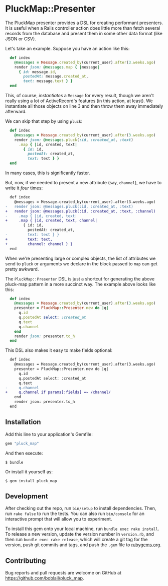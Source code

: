 # PluckMap::Presenter

The PluckMap presenter provides a DSL for creating performant presenters. It is useful when a Rails controller action does little more than fetch several records from the database and present them in some other data format (like JSON or CSV).

Let's take an example. Suppose you have an action like this:

```ruby
  def index
    @messages = Message.created_by(current_user).after(3.weeks.ago)
    render json: @messages.map { |message|
      { id: message.id,
        postedAt: message.created_at,
        text: message.text } }
  end
```

This, of course, _instantiates_ a `Message` for every result, though we aren't really using a lot of ActiveRecord's features (in this action, at least). We instantiate all those objects on line 3 and then throw them away immediately afterward.

We can skip that step by using `pluck`:

```ruby
  def index
    @messages = Message.created_by(current_user).after(3.weeks.ago)
    render json: @messages.pluck(:id, :created_at, :text)
      .map { |id, created, text|
        { id: id,
          postedAt: created_at,
          text: text } }
  end
```

In many cases, this is significantly faster.

But, now, if we needed to present a new attribute (say, `channel`), we have to write it _four_ times:

```diff
  def index
    @messages = Message.created_by(current_user).after(3.weeks.ago)
-   render json: @messages.pluck(:id, :created_at, :text)
+   render json: @messages.pluck(:id, :created_at, :text, :channel)
-     .map { |id, created, text|
+     .map { |id, created, text, channel|
        { id: id,
          postedAt: created_at,
-         text: text } }
+         text: text,
+         channel: channel } }
  end
```

When we're presenting large or complex objects, the list of attributes we send to `pluck` or arguments we declare in the block passed to `map` can get pretty awkward.

The `PluckMap::Presenter` DSL is just a shortcut for generating the above pluck-map pattern in a more succinct way. The example above looks like this:

```ruby
  def index
    @messages = Message.created_by(current_user).after(3.weeks.ago)
    presenter = PluckMap::Presenter.new do |q|
      q.id
      q.postedAt select: :created_at
      q.text
      q.channel
    end
    render json: presenter.to_h
  end
```

This DSL also makes it easy to make fields optional:

```diff
  def index
    @messages = Message.created_by(current_user).after(3.weeks.ago)
    presenter = PluckMap::Presenter.new do |q|
      q.id
      q.postedAt select: :created_at
      q.text
-     q.channel
+     q.channel if params[:fields] =~ /channel/
    end
    render json: presenter.to_h
  end
```


## Installation

Add this line to your application's Gemfile:

```ruby
gem "pluck_map"
```

And then execute:

    $ bundle

Or install it yourself as:

    $ gem install pluck_map


## Development

After checking out the repo, run `bin/setup` to install dependencies. Then, run `rake false` to run the tests. You can also run `bin/console` for an interactive prompt that will allow you to experiment.

To install this gem onto your local machine, run `bundle exec rake install`. To release a new version, update the version number in `version.rb`, and then run `bundle exec rake release`, which will create a git tag for the version, push git commits and tags, and push the `.gem` file to [rubygems.org](https://rubygems.org).

## Contributing

Bug reports and pull requests are welcome on GitHub at https://github.com/boblail/pluck_map.

